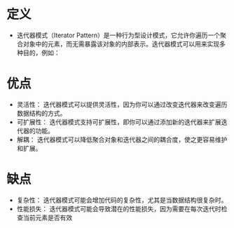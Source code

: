 # 定义
+ 迭代器模式（Iterator Pattern）是一种行为型设计模式，它允许你遍历一个聚合对象中的元素，而无需暴露该对象的内部表示。迭代器模式可以用来实现多种目的，例如：

# 优点
+ 灵活性： 迭代器模式可以提供灵活性，因为你可以通过改变迭代器来改变遍历数据结构的方式。
+ 可扩展性： 迭代器模式支持可扩展性，即你可以通过添加新的迭代器来扩展迭代器的功能。
+ 解耦： 迭代器模式可以降低聚合对象和迭代器之间的耦合度，使之更容易维护和扩展。

# 缺点
+ 复杂性： 迭代器模式可能会增加代码的复杂性，尤其是当数据结构很复杂时。
+ 性能损失： 迭代器模式可能会导致潜在的性能损失，因为需要在每次迭代时检查当前元素是否有效